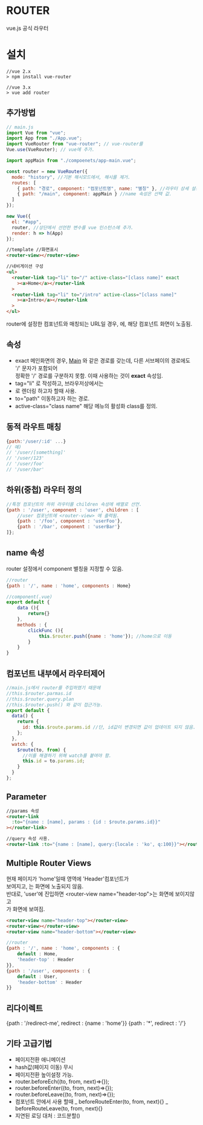 # ROUTER

vue.js 공식 라우터

# 설치

```
//vue 2.x
> npm install vue-router

//vue 3.x
> vue add router
```

## 추가방법

```javascript
// main.js
import Vue from "vue";
import App from "./App.vue";
import VueRouter from "vue-router"; // vue-router를
Vue.use(VueRouter); // vue에 추가.

import appMain from "./compoenets/app-main.vue";

const router = new VueRouter({
  mode: "history", //기본 해시모드에서, 해시를 제거.
  routes: [
    { path: "경로", component: "컴포넌트명", name: "별칭" }, //라우터 상세 설정.
    { path: "/main", component: appMain } //name 속성은 선택 값.
  ]
});

new Vue({
  el: "#app",
  router, //상단에서 선언한 변수를 vue 인스턴스에 추가.
  render: h => h(App)
});
```

```html
//template //화면표시
<router-view></router-view>

//네비게이션 구성
<ul>
  <router-link tag="li" to="/" active-class="[class name]" exact
    ><a>Home</a></router-link
  >
  <router-link tag="li" to="/intro" active-class="[class name]"
    ><a>Intro</a></router-link
  >
</ul>
```

router에 설정한 컴포넌트와 매칭되는 URL일 경우, <router-view></router-view>에, 해당 컴포넌트 화면이 노출됨.

## <router-link>속성

- exact
  메인화면의 경우, <a href="/">Main</a> 와 같은 경로를 갖는데, 다른 서브페이의 경로에도 '/' 문자가 포함되어  
  정확한 '/' 경로를 구분하지 못함. 이때 사용하는 것이 **exact** 속성임.
- tag="li"
  <router-link>로 작성하고, 브라우저상에서는 <li>로 렌더링 하고자 할때 사용.
- to="path"
  이동하고자 하는 경로.
- active-class="class name"
  해당 메뉴의 활성화 class를 정의.

## 동적 라우트 매칭

```javascript
{path:'/user/:id' ...}
// 예)
// '/user/[something]'
// '/user/123'
// '/user/foo'
// '/user/bar'
```

## 하위(중첩) 라우터 정의

```javascript
//특정 컴포넌트의 하위 라우터를 children 속성에 배열로 선언.
{path : '/user', component : 'user', children : [
	//user 컴포넌트에 <router-view> 에 출력됨.
	{path : '/foo', component : 'userFoo'},
	{path : '/bar', component : 'userBar'}
]};
```

## name 속성

router 설정에서 component 별칭을 지정할 수 있음.  
<router-link :to="{name : 'home'}"></router-link>

```javascript
//router
{path : '/', name : 'home', components : Home}

//component(.vue)
export default {
	data (){
		return{}
	},
	methods : {
		clickFunc (){
			this.$router.push({name : 'home'}); //home으로 이동
		}
	}
}
```

## 컴포넌트 내부에서 라우터제어

```javascript
//main.js에서 router를 주입하였기 때문에
//this.$router.parmas.id
//this.$router.query.plan
//this.$router.push() 와 같이 접근가능.
export default {
  data() {
    return {
      id: this.$route.params.id //단, id값이 변경되면 값이 업데이트 되지 않음.
    };
  },
  watch: {
    $route(to, from) {
      //이를 해결하기 위해 watch를 붙여야 함.
      this.id = to.params.id;
    }
  }
};
```

## Parameter

```html
//params 속성
<router-link
  :to="{name : [name], params : {id : $route.params.id}}"
></router-link>

//query 속성 사용.
<router-link :to="{name : [name], query:{locale : 'ko', q:100}}"></router-link>
```

## Multiple Router Views

현재 페이지가 'home'일때 <router-view name="header-top"></router-view> 영역에 'Header'컴포넌트가  
보여지고, <router-view name="header-bottom"></router-view>는 화면에 노출되지 않음.  
반대로, 'user'에 진입하면 \<router-view name="header-top"></router-view>는 화면에 보이지않고  
<router-view name="header-bottom"></router-view>가 화면에 보여짐.

```html
<router-view name="header-top"></router-view>
<router-view></router-view>
<router-view name="header-bottom"></router-view>
```

```javascript
//router
{path : '/', name : 'home', components : {
	default : Home,
	'header-top' : Header
}},
{path : '/user', components : {
	default : User,
	'header-bottom' : Header
}}
```

## 리다이렉트

{path : '/redirect-me', redirect : {name : 'home'}}
{path : '\*', redirect : '/'}

## 기타 고급기법

- 페이지전환 애니메이션
- hash값(페이지 이동) 무시
- 페이지전환 높이설정 가능.
- router.beforeEch((to, from, next)=>{});
- router.beforeEnter((to, from, next)=>{});
- router.beforeLeave((to, from, next)=>{});
- 컴포넌트 안에서 사용 할때
  _ beforeRouteEnter(to, from, next){}
  _ beforeRouteLeave(to, from, next){}
- 지연된 로딩 대처 : 코드분할()
